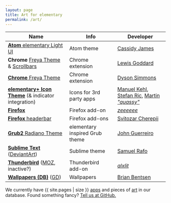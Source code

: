 ```yaml
---
layout: page
title: Art for elementary
permalink: /art/
---
```


Name | Info | Developer
---|---|---
[**Atom** elementary Light UI](https://atom.io/themes/elementary-light-ui) | Atom theme | [Cassidy James](https://atom.io/users/cassidyjames)
**Chrome** [Freya Theme](https://chrome.google.com/webstore/detail/freya-theme-for-google-ch/nofpaaefcomkhdkeihhnonlmhajfadgd) & [Scrollbars](https://chrome.google.com/webstore/detail/elementary-freya-scrollba/dddhhloahgkhcaipmkfjngdalegmcomm) | Chrome extension | [Lewis Goddard](https://plus.google.com/105729291739660012806)
[**Chrome** Freya Theme](https://chrome.google.com/webstore/detail/elementary-os-03-freya-ch/faohdknlfnjkeaphndahbpabllhaodnl) | Chrome extension | [Dyson Simmons](https://github.com/dyson)
[**elementary+ Icon Theme**](https://github.com/mank319/elementaryPlus) (& indicator integration) | Icons for 3rd party apps | [Manuel Kehl](https://github.com/mank319), [Stefan Ric](https://github.com/cybre), [Martin *"quassy"*](https://github.com/quassy)
[**Firefox**](https://addons.mozilla.org/en-US/firefox/addon/elementary-firefox/) | Firefox add-on | [*zeeeeee*](http://zeeeeee.deviantart.com/)
[**Firefox** headerbar](https://github.com/chpii/Headerbar) | Firefox add-ons | [Svitozar Cherepii](https://github.com/chpii)
[**Grub2** Radiano Theme](https://github.com/Jguer/Radiano-Grub-Theme) | elementary inspired Grub theme | [John Guerreiro](https://plus.google.com/116260608900119852444/)
[**Sublime Text**](https://github.com/samuelrafo/elementary) ([DeviantArt](http://srff.deviantart.com/art/Elementary-for-Sublime-Text-updated-393125257)) | Sublime theme | [Samuel Rafo](https://github.com/samuelrafo)
[**Thunderbird**](https://github.com/alxlit/elementary-thunderbird) ([MOZ](https://addons.mozilla.org/de/thunderbird/addon/elementary-thunderbird/?src=search), inactive?)| Thunderbird add-on | [*alxlit*](https://github.com/alxlit)
[**Wallpapers (DB)**](https://www.dropbox.com/sh/79552p64tto7wbc/MSPgrgWfYa) ([GD](https://drive.google.com/folderview?id=0B4KUARZUQ-n_X1FrY29XVXpHUTQ&usp=sharing)) | Wallpapers | [Brian Bentsen](https://plus.google.com/109395049570451231471)

<p>
  We currently have {{ site.pages | size }} <a href="{{ site.baseurl }}/apps/">apps</a> and pieces of <a href="{{ site.baseurl }}/art/">art</a> in our database. Found something fancy? <a href="https://github.com/quassy/elementary-apps/issues/new">Tell us at GitHub.</a>
</p>
